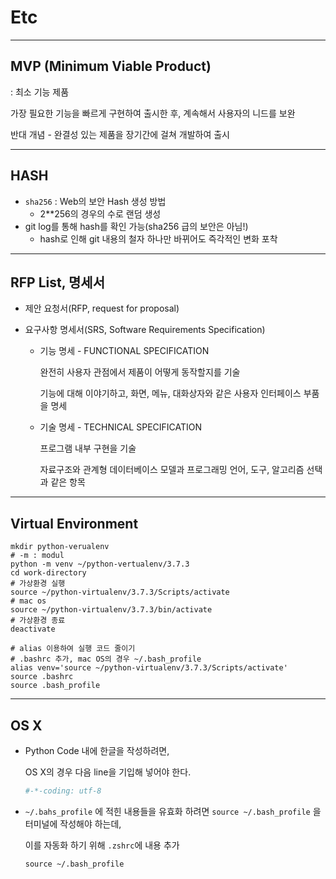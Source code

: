 # Etc

---

## MVP (Minimum Viable Product)

: 최소 기능 제품

가장 필요한 기능을 빠르게 구현하여 출시한 후, 계속해서 사용자의 니드를 보완

반대 개념 - 완결성 있는 제품을 장기간에 걸쳐 개발하여 출시

---

## HASH

- `sha256` : Web의 보안 Hash 생성 방법
  - 2**256의 경우의 수로 랜덤 생성
- git log를 통해 hash를 확인 가능(sha256 급의 보안은 아님!)
  - hash로 인해 git 내용의 철자 하나만 바뀌어도 즉각적인 변화 포착

---

## RFP List, 명세서

- 제안 요청서(RFP, request for proposal)

- 요구사항 명세서(SRS, Software Requirements Specification)
  - 기능 명세 - FUNCTIONAL SPECIFICATION

    완전히 사용자 관점에서 제품이 어떻게 동작할지를 기술

    기능에 대해 이야기하고, 화면, 메뉴, 대화상자와 같은 사용자 인터페이스 부품을 명세

  - 기술 명세 - TECHNICAL SPECIFICATION

    프로그램 내부 구현을 기술

    자료구조와 관계형 데이터베이스 모델과 프로그래밍 언어, 도구, 알고리즘 선택과 같은 항목

---

## Virtual Environment

```shell
mkdir python-verualenv
# -m : modul
python -m venv ~/python-vertualenv/3.7.3
cd work-directory
# 가상환경 실행
source ~/python-virtualenv/3.7.3/Scripts/activate
# mac os
source ~/python-virtualenv/3.7.3/bin/activate
# 가상환경 종료
deactivate

# alias 이용하여 실행 코드 줄이기
# .bashrc 추가, mac OS의 경우 ~/.bash_profile
alias venv='source ~/python-virtualenv/3.7.3/Scripts/activate'
source .bashrc
source .bash_profile
```

---

## OS X

- Python Code 내에 한글을 작성하려면,

  OS X의 경우 다음 line을 기입해 넣어야 한다.

  ```python
  #-*-coding: utf-8
  ```

- `~/.bahs_profile` 에 적힌 내용들을 유효화 하려면 `source ~/.bash_profile` 을 터미널에 작성해야 하는데,

  이를 자동화 하기 위해 `.zshrc`에 내용 추가

  ```shell
  source ~/.bash_profile
  ```

  